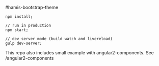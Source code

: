 #hamis-bootstrap-theme

```
npm install;

// run in production
npm start;

// dev server mode (build watch and livereload)
gulp dev-server;

```

This repo also includes small example with angular2-components. See /angular2-components

